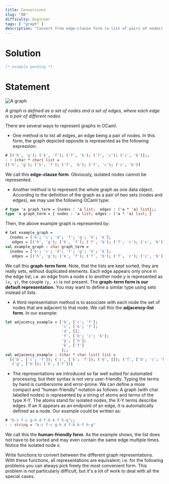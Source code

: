 ```yaml
---
title: Conversions
slug: "80"
difficulty: beginner
tags: [ "graph" ]
description: "Convert from edge-clause form (a list of pairs of nodes) to graph-term form (a record with a list of nodes and a list of edges)."
---
```


# Solution

```ocaml
(* example pending *)
```

# Statement

![A graph](/media/problems/graph1.gif)

*A graph is defined as a set of nodes and a set of edges, where each
edge is a pair of different nodes.*

There are several ways to represent graphs in OCaml.

* One method is to list all edges, an edge being a pair of nodes. In
 this form, the graph depicted opposite is represented as the
 following expression:

```ocaml
# [('h', 'g'); ('k', 'f'); ('f', 'b'); ('f', 'c'); ('c', 'b')];;
- : (char * char) list =
[('h', 'g'); ('k', 'f'); ('f', 'b'); ('f', 'c'); ('c', 'b')]
```

We call this **edge-clause form**. Obviously, isolated nodes cannot
be represented.


* Another method is to represent the whole graph as one data object.
 According to the definition of the graph as a pair of two sets
 (nodes and edges), we may use the following OCaml type:

```ocaml
# type 'a graph_term = {nodes : 'a list;  edges : ('a * 'a) list};;
type 'a graph_term = { nodes : 'a list; edges : ('a * 'a) list; }
```

Then, the above example graph is represented by:

```ocaml
# let example_graph =
  {nodes = ['b'; 'c'; 'd'; 'f'; 'g'; 'h'; 'k'];
   edges = [('h', 'g'); ('k', 'f'); ('f', 'b'); ('f', 'c'); ('c', 'b')]};;
val example_graph : char graph_term =
  {nodes = ['b'; 'c'; 'd'; 'f'; 'g'; 'h'; 'k'];
   edges = [('h', 'g'); ('k', 'f'); ('f', 'b'); ('f', 'c'); ('c', 'b')]}
```

We call this **graph-term form**. Note, that the lists are kept
sorted, they are really sets, without duplicated elements. Each edge
appears only once in the edge list; i.e. an edge from a node x to
another node y is represented as `(x, y)`, the couple `(y, x)` is not
present. The **graph-term form is our default representation.** You
may want to define a similar type using sets instead of lists.

* A third representation method is to associate with each node the set
 of nodes that are adjacent to that node. We call this the
 **adjacency-list form**. In our example:

```ocaml
let adjacency_example = ['b', ['c'; 'f'];
                         'c', ['b'; 'f'];
                         'd', [];
                         'f', ['b'; 'c'; 'k'];
                         'g', ['h'];
                         'k', ['f']
                         ];;
val adjacency_example : (char * char list) list =
  [('b', ['c'; 'f']); ('c', ['b'; 'f']); ('d', []); ('f', ['b'; 'c'; 'k']);
   ('g', ['h']); ('k', ['f'])]
```

* The representations we introduced so far well suited for automated
 processing, but their syntax is not very user-friendly. Typing the
 terms by hand is cumbersome and error-prone. We can define a more
 compact and "human-friendly" notation as follows: A graph (with char
 labelled nodes) is represented by a string of atoms and terms of the
 type X-Y. The atoms stand for isolated nodes, the X-Y terms describe
 edges. If an X appears as an endpoint of an edge, it is
 automatically defined as a node. Our example could be written as:

```ocaml
# "b-c f-c g-h d f-b k-f h-g";;
- : string = "b-c f-c g-h d f-b k-f h-g"
```

We call this the **human-friendly form**. As the example shows, the
list does not have to be sorted and may even contain the same edge
multiple times. Notice the isolated node `d`.

Write functions to convert between the different graph representations.
With these functions, all representations are equivalent; i.e. for the
following problems you can always pick freely the most convenient form.
This problem is not particularly difficult, but it's a lot of work to
deal with all the special cases.

